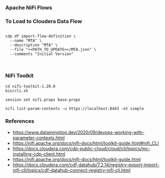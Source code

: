 ### Apache NiFi Flows


### To Load to Cloudera Data Flow

````

cdp df import-flow-definition \
  --name "MTA" \
  --description "MTA" \
  --file "<<PATH_TO_UPDATE>>/MTA.json" \
  --comments "Initial Version"
  
  
  ````

### NiFi Toolkit

````
cd nifi-toolkit-1.20.0 
bin/cli.sh

session set nifi.props base.props

nifi list-param-contexts -u https://localhost:8443 -ot simple

````
  
### References

* https://www.datainmotion.dev/2020/09/devops-working-with-parameter-contexts.html
* https://nifi.apache.org/docs/nifi-docs/html/toolkit-guide.html#nifi_CLI
* https://docs.cloudera.com/cdp-public-cloud/cloud/cli/topics/mc-installing-cdp-client.html
* https://nifi.apache.org/docs/nifi-docs/html/toolkit-guide.html
* https://docs.cloudera.com/cdf-datahub/7.2.14/registry-export-import-nifi-cli/topics/cdf-datahub-connect-registry-nifi-cli.html
